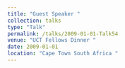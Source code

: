 ```yaml
---
title: "Guest Speaker "
collection: talks
type: "Talk"
permalink: /talks/2009-01-01-Talk54
venue: "UCT Fellows Dinner "
date: 2009-01-01
location: "Cape Town South Africa "
---
```

